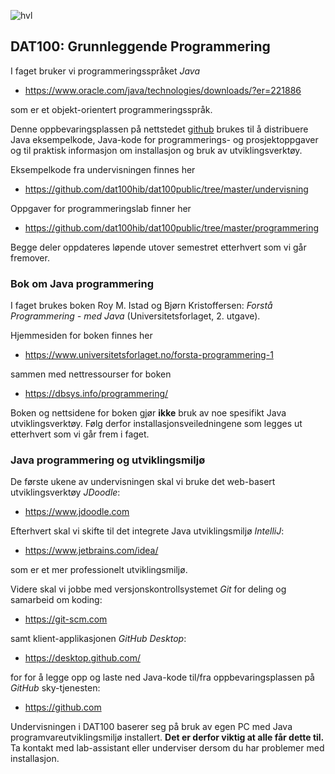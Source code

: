 ![hvl](hvllogo.png)

## DAT100: Grunnleggende Programmering

I faget bruker vi programmeringsspråket *Java* 

- https://www.oracle.com/java/technologies/downloads/?er=221886

som er et objekt-orientert programmeringsspråk.

Denne oppbevaringsplassen på nettstedet [github](https://www.github.com) brukes til å distribuere Java eksempelkode, Java-kode for programmerings- og prosjektoppgaver og til praktisk informasjon om installasjon og bruk av utviklingsverktøy.

Eksempelkode fra undervisningen finnes her

- https://github.com/dat100hib/dat100public/tree/master/undervisning

Oppgaver for programmeringslab finner her

- https://github.com/dat100hib/dat100public/tree/master/programmering

Begge deler oppdateres løpende utover semestret etterhvert som vi går fremover.

### Bok om Java programmering

I faget brukes boken Roy M. Istad og Bjørn Kristoffersen: *Forstå Programmering - med Java* (Universitetsforlaget, 2. utgave).

Hjemmesiden for boken finnes her

- https://www.universitetsforlaget.no/forsta-programmering-1 

sammen med nettressourser for boken

- https://dbsys.info/programmering/

Boken og nettsidene for boken gjør **ikke** bruk av noe spesifikt Java utviklingsverktøy. Følg derfor installasjonsveiledningene som legges ut etterhvert som vi går frem i faget.

### Java programmering og utviklingsmiljø

De første ukene av undervisningen skal vi bruke det web-basert utviklingsverktøy *JDoodle*:

- https://www.jdoodle.com

Efterhvert skal vi skifte til det integrete Java utviklingsmiljø *IntelliJ*: 

- https://www.jetbrains.com/idea/

som er et mer professionelt utviklingsmiljø.

Videre skal vi jobbe med versjonskontrollsystemet *Git* for deling og samarbeid om koding:

- https://git-scm.com 

samt klient-applikasjonen *GitHub Desktop*:

- https://desktop.github.com/ 

for for å legge opp og laste ned Java-kode til/fra oppbevaringsplassen på *GitHub* sky-tjenesten:

- https://github.com

Undervisningen i DAT100 baserer seg på bruk av egen PC med Java programvareutviklingsmiljø installert. **Det er derfor viktig at alle får dette til.** Ta kontakt med lab-assistant eller underviser dersom du har problemer med installasjon. 

